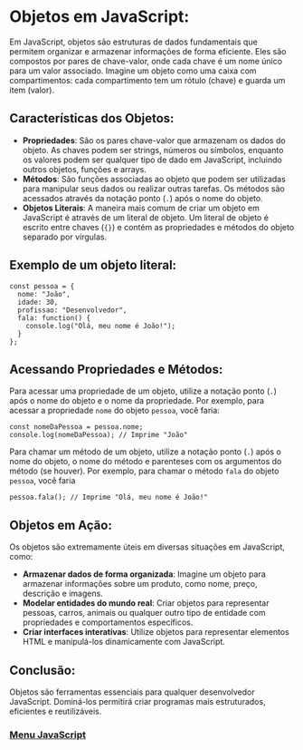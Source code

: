 # Objetos em JavaScript: 

Em JavaScript, objetos são estruturas de dados fundamentais que permitem organizar e armazenar informações de forma eficiente. Eles são compostos por pares de chave-valor, onde cada chave é um nome único para um valor associado. Imagine um objeto como uma caixa com compartimentos: cada compartimento tem um rótulo (chave) e guarda um item (valor).

## Características dos Objetos:

- **Propriedades**: São os pares chave-valor que armazenam os dados do objeto. As chaves podem ser strings, números ou símbolos, enquanto os valores podem ser qualquer tipo de dado em JavaScript, incluindo outros objetos, funções e arrays.
- **Métodos**: São funções associadas ao objeto que podem ser utilizadas para manipular seus dados ou realizar outras tarefas. Os métodos são acessados ​​através da notação ponto (`.`) após o nome do objeto.
- **Objetos Literais**: A maneira mais comum de criar um objeto em JavaScript é através de um literal de objeto. Um literal de objeto é escrito entre chaves (`{}`) e contém as propriedades e métodos do objeto separado por vírgulas.

## Exemplo de um objeto literal:

```
const pessoa = {
  nome: "João",
  idade: 30,
  profissao: "Desenvolvedor",
  fala: function() {
    console.log("Olá, meu nome é João!");
  }
};
```

## Acessando Propriedades e Métodos:

Para acessar uma propriedade de um objeto, utilize a notação ponto (`.`) após o nome do objeto e o nome da propriedade. Por exemplo, para acessar a propriedade `nome` do objeto `pessoa`, você faria:

```
const nomeDaPessoa = pessoa.nome;
console.log(nomeDaPessoa); // Imprime "João"
```

Para chamar um método de um objeto, utilize a notação ponto (`.`) após o nome do objeto, o nome do método e parenteses com os argumentos do método (se houver). Por exemplo, para chamar o método `fala` do objeto `pessoa`, você faria

```
pessoa.fala(); // Imprime "Olá, meu nome é João!"
```

## Objetos em Ação:

Os objetos são extremamente úteis em diversas situações em JavaScript, como:

- **Armazenar dados de forma organizada**: Imagine um objeto para armazenar informações sobre um produto, como nome, preço, descrição e imagens.
- **Modelar entidades do mundo real**: Criar objetos para representar pessoas, carros, animais ou qualquer outro tipo de entidade com propriedades e comportamentos específicos.
- **Criar interfaces interativas**: Utilize objetos para representar elementos HTML e manipulá-los dinamicamente com JavaScript.

## Conclusão:

Objetos são ferramentas essenciais para qualquer desenvolvedor JavaScript. Dominá-los permitirá criar programas mais estruturados, eficientes e reutilizáveis.

### [Menu JavaScript](../menu_javascript.md)